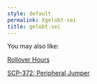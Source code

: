 ```yaml
---
style: default
permalink: Xgelobt-sei
title: gelobt-sei
---
```

You may also like:

[Rollover Hours](http://scp-wiki.net/rollover-hours)

[SCP-372: Peripheral Jumper](http://scp-wiki.net/scp-372)
